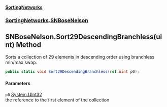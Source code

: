 #### [SortingNetworks](index.md 'index')
### [SortingNetworks](SortingNetworks.md 'SortingNetworks').[SNBoseNelson](SortingNetworks_SNBoseNelson.md 'SortingNetworks.SNBoseNelson')
## SNBoseNelson.Sort29DescendingBranchless(uint) Method
Sorts a collection of 29 elements in descending order using branchless min/max swap.  
```csharp
public static void Sort29DescendingBranchless(ref uint p0);
```
#### Parameters
<a name='SortingNetworks_SNBoseNelson_Sort29DescendingBranchless(uint)_p0'></a>
`p0` [System.UInt32](https://docs.microsoft.com/en-us/dotnet/api/System.UInt32 'System.UInt32')  
the reference to the first element of the collection
  
